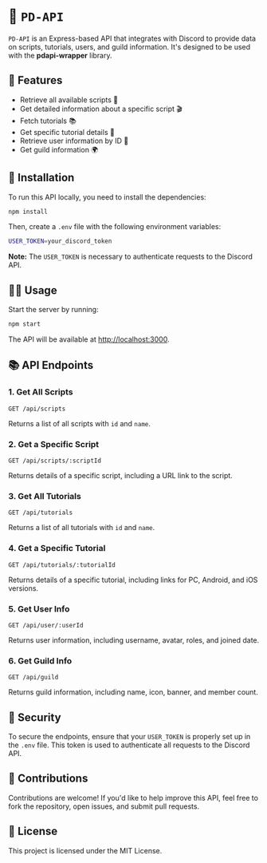 # 📡 `PD-API`

`PD-API` is an Express-based API that integrates with Discord to provide data on scripts, tutorials, users, and guild information. It's designed to be used with the **pdapi-wrapper** library.

## 🚀 Features

- Retrieve all available scripts 📝
- Get detailed information about a specific script 🎬
- Fetch tutorials 📚
- Get specific tutorial details 📖
- Retrieve user information by ID 👤
- Get guild information 🌍

## 🔧 Installation

To run this API locally, you need to install the dependencies:

```bash
npm install
```

Then, create a `.env` file with the following environment variables:

```bash
USER_TOKEN=your_discord_token
```

**Note:** The `USER_TOKEN` is necessary to authenticate requests to the Discord API.

## 🧑‍💻 Usage

Start the server by running:

```bash
npm start
```

The API will be available at [http://localhost:3000](http://localhost:3000).

## 📚 API Endpoints

### 1. Get All Scripts

```http
GET /api/scripts
```

Returns a list of all scripts with `id` and `name`.

### 2. Get a Specific Script

```http
GET /api/scripts/:scriptId
```

Returns details of a specific script, including a URL link to the script.

### 3. Get All Tutorials

```http
GET /api/tutorials
```

Returns a list of all tutorials with `id` and `name`.

### 4. Get a Specific Tutorial

```http
GET /api/tutorials/:tutorialId
```

Returns details of a specific tutorial, including links for PC, Android, and iOS versions.

### 5. Get User Info

```http
GET /api/user/:userId
```

Returns user information, including username, avatar, roles, and joined date.

### 6. Get Guild Info

```http
GET /api/guild
```

Returns guild information, including name, icon, banner, and member count.

## 🔐 Security

To secure the endpoints, ensure that your `USER_TOKEN` is properly set up in the `.env` file. This token is used to authenticate all requests to the Discord API.

## 💬 Contributions

Contributions are welcome! If you'd like to help improve this API, feel free to fork the repository, open issues, and submit pull requests.

## 📄 License

This project is licensed under the MIT License.